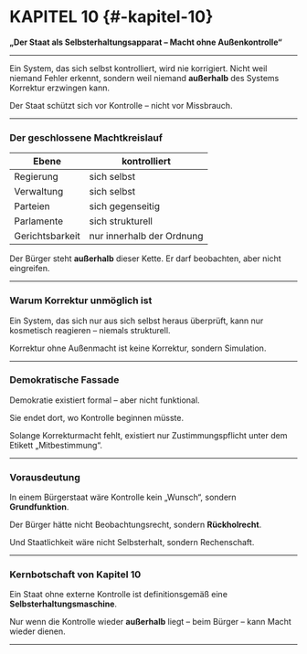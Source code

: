 # KAPITEL 10 {#-kapitel-10}

**„Der Staat als Selbsterhaltungsapparat – Macht ohne Außenkontrolle“**

---

Ein System, das sich selbst kontrolliert,
wird nie korrigiert.
Nicht weil niemand Fehler erkennt,
sondern weil niemand **außerhalb** des Systems
Korrektur erzwingen kann.

Der Staat schützt sich vor Kontrolle –
nicht vor Missbrauch.

---

### Der geschlossene Machtkreislauf

| Ebene           | kontrolliert              |
| --------------- | ------------------------- |
| Regierung       | sich selbst               |
| Verwaltung      | sich selbst               |
| Parteien        | sich gegenseitig          |
| Parlamente      | sich strukturell          |
| Gerichtsbarkeit | nur innerhalb der Ordnung |

Der Bürger steht **außerhalb** dieser Kette.
Er darf beobachten,
aber nicht eingreifen.

---

### Warum Korrektur unmöglich ist

Ein System, das sich nur aus sich selbst heraus überprüft,
kann nur kosmetisch reagieren –
niemals strukturell.

Korrektur ohne Außenmacht
ist keine Korrektur,
sondern Simulation.

---

### Demokratische Fassade

Demokratie existiert formal –
aber nicht funktional.

Sie endet dort,
wo Kontrolle beginnen müsste.

Solange Korrekturmacht fehlt,
existiert nur Zustimmungspflicht
unter dem Etikett „Mitbestimmung“.

---

### Vorausdeutung

In einem Bürgerstaat wäre Kontrolle kein „Wunsch“,
sondern **Grundfunktion**.

Der Bürger hätte nicht Beobachtungsrecht,
sondern **Rückholrecht**.

Und Staatlichkeit wäre nicht Selbsterhalt,
sondern Rechenschaft.

---

### Kernbotschaft von Kapitel 10

Ein Staat ohne externe Kontrolle
ist definitionsgemäß eine **Selbsterhaltungsmaschine**.

Nur wenn die Kontrolle wieder **außerhalb** liegt –
beim Bürger –
kann Macht wieder dienen.

---
